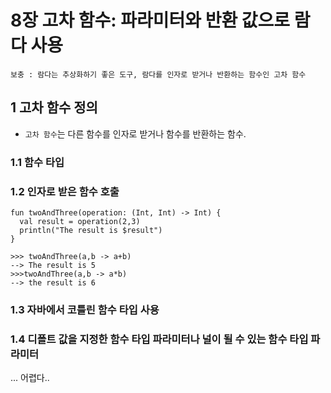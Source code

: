 # 8장 고차 함수: 파라미터와 반환 값으로 람다 사용
    보충 : 람다는 추상화하기 좋은 도구, 람다를 인자로 받거나 반환하는 함수인 고차 함수

## 1 고차 함수 정의
- `고차 함수`는 다른 함수를 인자로 받거나 함수를 반환하는 함수.

### 1.1 함수 타입

### 1.2 인자로 받은 함수 호출
```
fun twoAndThree(operation: (Int, Int) -> Int) {
  val result = operation(2,3)
  println("The result is $result")
}

>>> twoAndThree(a,b -> a+b)
--> The result is 5
>>>twoAndThree(a,b -> a*b)
--> the result is 6
```

### 1.3 자바에서 코틀린 함수 타입 사용

### 1.4 디폴트 값을 지정한 함수 타입 파라미터나 널이 될 수 있는 함수 타입 파라미터

... 어렵다..
